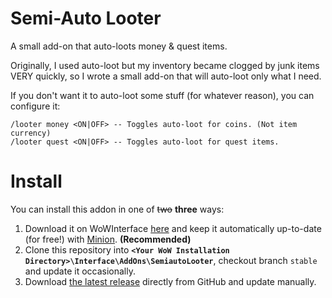 Semi-Auto Looter
================

A small add-on that auto-loots money & quest items.

Originally, I used auto-loot but my inventory became clogged by junk items VERY quickly, so I wrote a small add-on that will auto-loot only what I need.

If you don't want it to auto-loot some stuff (for whatever reason), you can configure it:

```
/looter money <ON|OFF> -- Toggles auto-loot for coins. (Not item currency)
/looter quest <ON|OFF> -- Toggles auto-loot for quest items.
```

Install
=======
You can install this addon in one of ~~two~~ **three** ways:

1. Download it on WoWInterface [here](http://www.wowinterface.com/downloads/info23343-Semi-AutoLooter.html) and keep it automatically up-to-date (for free!) with [Minion](http://minion.mmoui.com/). **(Recommended)**
2. Clone this repository into **`<Your WoW Installation Directory>\Interface\AddOns\SemiautoLooter`**, checkout branch `stable` and update it occasionally.
3. Download [the latest release](https://github.com/smiley/semiauto/releases/latest) directly from GitHub and update manually.
